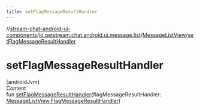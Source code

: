 ```yaml
---
title: setFlagMessageResultHandler
---
```

//[stream-chat-android-ui-components](../../../index.md)/[io.getstream.chat.android.ui.message.list](../index.md)/[MessageListView](index.md)/[setFlagMessageResultHandler](setFlagMessageResultHandler.md)



# setFlagMessageResultHandler  
[androidJvm]  
Content  
fun [setFlagMessageResultHandler](setFlagMessageResultHandler.md)(flagMessageResultHandler: [MessageListView.FlagMessageResultHandler](FlagMessageResultHandler/index.md))  




